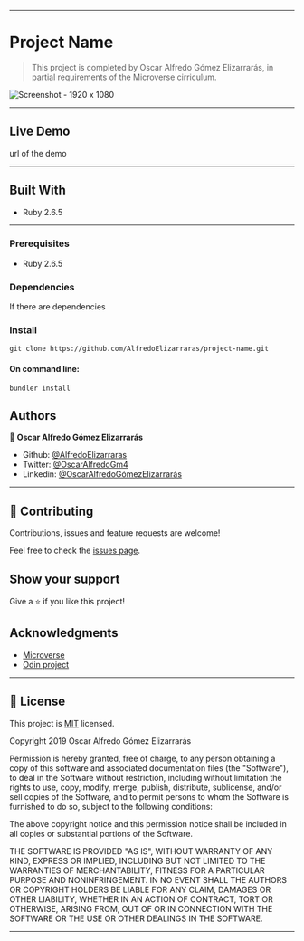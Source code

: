 
---

# Project Name

> This project is completed by Oscar Alfredo Gómez Elizarrarás, in partial requirements of the Microverse cirriculum. 

![Screenshot - 1920 x 1080 ](/assets/screenshot.jpg?raw=true "Screenshot")

---

## Live Demo

url of the demo

---

## Built With

- Ruby 2.6.5

---

### Prerequisites

- Ruby 2.6.5

### Dependencies

If there are dependencies

### Install

`git clone https://github.com/AlfredoElizarraras/project-name.git`

#### On command line:
`bundler install`

## Authors

👤 **Oscar Alfredo Gómez Elizarrarás**

- Github: [@AlfredoElizarraras](https://github.com/AlfredoElizarraras)
- Twitter: [@OscarAlfredoGm4](https://twitter.com/OscarAlfredoGm4)
- Linkedin: [@OscarAlfredoGómezElizarrarás](https://mx.linkedin.com/in/oscar-alfredo-gomez-elizarraras)

---

## 🤝 Contributing

Contributions, issues and feature requests are welcome!

Feel free to check the [issues page](https://github.com/AlfredoElizarraras/project-name/issues).

## Show your support

Give a ⭐️ if you like this project!

## Acknowledgments

- [Microverse](https://microverse.org)
- [Odin project](https://www.theodinproject.com/)

---

## 📝 License

This project is [MIT](lic.url) licensed.

Copyright 2019 Oscar Alfredo Gómez Elizarrarás

Permission is hereby granted, free of charge, to any person obtaining a copy of this software and associated documentation files (the "Software"), to deal in the Software without restriction, including without limitation the rights to use, copy, modify, merge, publish, distribute, sublicense, and/or sell copies of the Software, and to permit persons to whom the Software is furnished to do so, subject to the following conditions:

The above copyright notice and this permission notice shall be included in all copies or substantial portions of the Software.

THE SOFTWARE IS PROVIDED "AS IS", WITHOUT WARRANTY OF ANY KIND, EXPRESS OR IMPLIED, INCLUDING BUT NOT LIMITED TO THE WARRANTIES OF MERCHANTABILITY, FITNESS FOR A PARTICULAR PURPOSE AND NONINFRINGEMENT. IN NO EVENT SHALL THE AUTHORS OR COPYRIGHT HOLDERS BE LIABLE FOR ANY CLAIM, DAMAGES OR OTHER LIABILITY, WHETHER IN AN ACTION OF CONTRACT, TORT OR OTHERWISE, ARISING FROM, OUT OF OR IN CONNECTION WITH THE SOFTWARE OR THE USE OR OTHER DEALINGS IN THE SOFTWARE.

---
